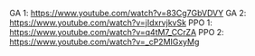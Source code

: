 

GA 1:  https://www.youtube.com/watch?v=83Cg7GbVDVY
GA 2:  https://www.youtube.com/watch?v=jIdxrvjkvSk
PPO 1:  https://www.youtube.com/watch?v=q4tM7_CCrZA
PPO 2:  https://www.youtube.com/watch?v=_cP2MIGxyMg
